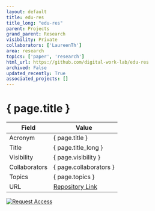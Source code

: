 ```yaml
---
layout: default
title: edu-res
title_long: "edu-res"
parent: Projects
grand_parent: Research
visibility: Private
collaborators: ['LaureenTh']
area: research
topics: ['paper', 'research']
html_url: https://github.com/digital-work-lab/edu-res
archived: False
updated_recently: True
associated_projects: []
---
```


# { page.title }

Field               | Value
------------------- | ----------------------------------
Acronym             | { page.title }
Title               | { page.title_long }
Visibility          | { page.visibility }
Collaborators       | { page.collaborators }
Topics              | { page.topics }
URL                 | [Repository Link](https://github.com/digital-work-lab/edu-res)

[![Request Access](https://img.shields.io/badge/Request-Access-blue?style=for-the-badge)](https://github.com/digital-work-lab/edu-res/issues/new?assignees=geritwagner&labels=access+request&template=request-repo-access.md&title=%5BAccess+Request%5D+Request+for+access+to+repository)

